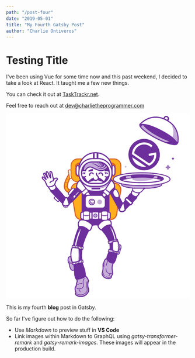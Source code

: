 ```yaml
---
path: "/post-four"
date: "2019-05-01"
title: "My Fourth Gatsby Post"
author: "Charlie Ontiveros"
---
```


# Testing Title
I've been using Vue for some time now and this past weekend, I decided to take a look at React. It taught me a few new things.

You can check it out at [TaskTrackr.net](https://tasktrackr.net "A simple app to keep track of time spent on projects.").

Feel free to reach out at <dev@charlietheprogrammer.com>

![Philadelphia's Magic Gardens. This place was so cool!](../../images/gatsby-astronaut.png "Gatsby Astronaut")

This is my fourth **blog** post in Gatsby.

So far I've figure out how to do the following:
* Use *Markdown* to preview stuff in **VS Code**
* Link images within Markdown to GraphQL using *gatsy-transformer-remark* and *gatsy-remark-images*. These images will appear in the production build.